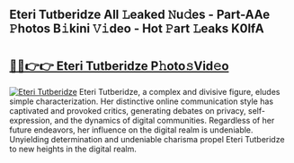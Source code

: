 ## Eteri Tutberidze All 𝙻eaked 𝙽u𝚍es - Part-AAe 𝙿hotos B𝚒kini 𝚅𝚒deo - Hot 𝙿art 𝙻eaks K0lfA

# <h2><a href="http://ld51fw.urlbe.top/?page=Eteri+Tutberidze">🔗🔗👉👉 Eteri Tutberidze P𝚑oto𝚜Vid𝚎o</a></h2>

[![Eteri Tutberidze](https://i.imgur.com/eBuTRDB.gif)](http://ld51fw.urlbe.top/?page=Eteri+Tutberidze)
Eteri Tutberidze, a complex and divisive figure, eludes simple characterization. Her distinctive online communication style has captivated and provoked critics, generating debates on privacy, self-expression, and the dynamics of digital communities. Regardless of her future endeavors, her influence on the digital realm is undeniable. Unyielding determination and undeniable charisma propel Eteri Tutberidze to new heights in the digital realm.
